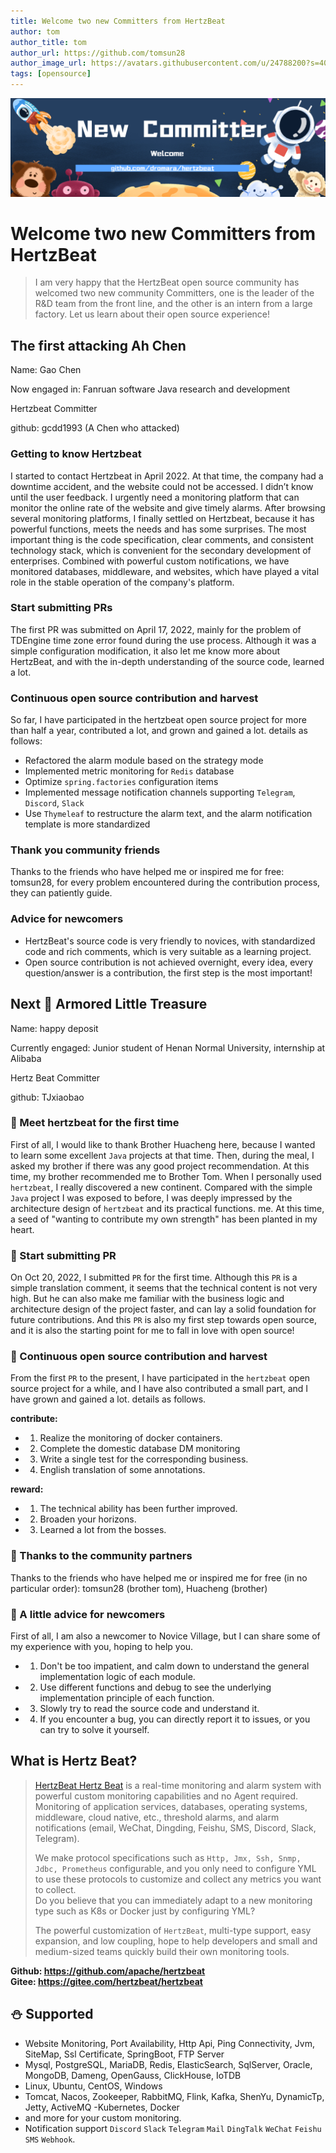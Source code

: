 ```yaml
---
title: Welcome two new Committers from HertzBeat   
author: tom  
author_title: tom   
author_url: https://github.com/tomsun28  
author_image_url: https://avatars.githubusercontent.com/u/24788200?s=400&v=4  
tags: [opensource]
---
```


![hertzBeat](/img/blog/new-committer.png)

# Welcome two new Committers from HertzBeat

> I am very happy that the HertzBeat open source community has welcomed two new community Committers, one is the leader of the R&D team from the front line, and the other is an intern from a large factory. Let us learn about their open source experience!

## The first attacking Ah Chen

Name: Gao Chen

Now engaged in: Fanruan software Java research and development

Hertzbeat Committer

github: gcdd1993 (A Chen who attacked)

### Getting to know Hertzbeat

I started to contact Hertzbeat in April 2022. At that time, the company had a downtime accident, and the website could not be accessed.
I didn’t know until the user feedback. I urgently need a monitoring platform that can monitor the online rate of the website and give timely alarms.
After browsing several monitoring platforms, I finally settled on Hertzbeat, because it has powerful functions, meets the needs and has some surprises.
The most important thing is the code specification, clear comments, and consistent technology stack, which is convenient for the secondary development of enterprises.
Combined with powerful custom notifications, we have monitored databases, middleware, and websites, which have played a vital role in the stable operation of the company's platform.

### Start submitting PRs

The first PR was submitted on April 17, 2022, mainly for the problem of TDEngine time zone error found during the use process. Although it was a simple configuration modification, it also let me know more about HertzBeat, and with the in-depth understanding of the source code, learned a lot.

### Continuous open source contribution and harvest

So far, I have participated in the hertzbeat open source project for more than half a year, contributed a lot, and grown and gained a lot. details as follows:

* Refactored the alarm module based on the strategy mode
* Implemented metric monitoring for `Redis` database
* Optimize `spring.factories` configuration items
* Implemented message notification channels supporting `Telegram`, `Discord`, `Slack`
* Use `Thymeleaf` to restructure the alarm text, and the alarm notification template is more standardized

### Thank you community friends

Thanks to the friends who have helped me or inspired me for free: tomsun28, for every problem encountered during the contribution process, they can patiently guide.

### Advice for newcomers

* HertzBeat's source code is very friendly to novices, with standardized code and rich comments, which is very suitable as a learning project.
* Open source contribution is not achieved overnight, every idea, every question/answer is a contribution, the first step is the most important!

## Next 🌻 Armored Little Treasure

Name: happy deposit

Currently engaged: Junior student of Henan Normal University, internship at Alibaba

Hertz Beat Committer

github: TJxiaobao

### 🌻 Meet hertzbeat for the first time

First of all, I would like to thank Brother Huacheng here, because I wanted to learn some excellent `Java` projects at that time. Then, during the meal, I asked my brother if there was any good project recommendation. At this time, my brother recommended me to Brother Tom. When I personally used `hertzbeat`, I really discovered a new continent. Compared with the simple `Java` project I was exposed to before, I was deeply impressed by the architecture design of `hertzbeat` and its practical functions. me. At this time, a seed of "wanting to contribute my own strength" has been planted in my heart.

### 🌻 Start submitting PR

On Oct 20, 2022, I submitted `PR` for the first time. Although this `PR` is a simple translation comment, it seems that the technical content is not very high.
But he can also make me familiar with the business logic and architecture design of the project faster, and can lay a solid foundation for future contributions.
And this `PR` is also my first step towards open source, and it is also the starting point for me to fall in love with open source!

### 🌻 Continuous open source contribution and harvest

From the first `PR` to the present, I have participated in the `hertzbeat` open source project for a while, and I have also contributed a small part, and I have grown and gained a lot. details as follows.

**contribute:**

- 1. Realize the monitoring of docker containers.
- 2. Complete the domestic database DM monitoring
- 3. Write a single test for the corresponding business.
- 4. English translation of some annotations.

**reward:**

- 1. The technical ability has been further improved.
- 2. Broaden your horizons.
- 3. Learned a lot from the bosses.

### 🌻 Thanks to the community partners

Thanks to the friends who have helped me or inspired me for free (in no particular order): tomsun28 (brother tom), Huacheng (brother)

### 🌻 A little advice for newcomers

First of all, I am also a newcomer to Novice Village, but I can share some of my experience with you, hoping to help you.

- 1. Don't be too impatient, and calm down to understand the general implementation logic of each module.
- 2. Use different functions and debug to see the underlying implementation principle of each function.
- 3. Slowly try to read the source code and understand it.
- 4. If you encounter a bug, you can directly report it to issues, or you can try to solve it yourself.

## What is Hertz Beat?

> [HertzBeat Hertz Beat](https://github.com/apache/hertzbeat) is a real-time monitoring and alarm system with powerful custom monitoring capabilities and no Agent required. Monitoring of application services, databases, operating systems, middleware, cloud native, etc., threshold alarms, and alarm notifications (email, WeChat, Dingding, Feishu, SMS, Discord, Slack, Telegram).
>
> We make protocol specifications such as `Http, Jmx, Ssh, Snmp, Jdbc, Prometheus` configurable, and you only need to configure YML to use these protocols to customize and collect any metrics you want to collect.  
> Do you believe that you can immediately adapt to a new monitoring type such as K8s or Docker just by configuring YML?
>
> The powerful customization of `HertzBeat`, multi-type support, easy expansion, and low coupling, hope to help developers and small and medium-sized teams quickly build their own monitoring tools.

**Github: https://github.com/apache/hertzbeat**    
**Gitee: https://gitee.com/hertzbeat/hertzbeat**

## ⛄ Supported

- Website Monitoring, Port Availability, Http Api, Ping Connectivity, Jvm, SiteMap, Ssl Certificate, SpringBoot, FTP Server
- Mysql, PostgreSQL, MariaDB, Redis, ElasticSearch, SqlServer, Oracle, MongoDB, Dameng, OpenGauss, ClickHouse, IoTDB
- Linux, Ubuntu, CentOS, Windows
- Tomcat, Nacos, Zookeeper, RabbitMQ, Flink, Kafka, ShenYu, DynamicTp, Jetty, ActiveMQ
  -Kubernetes, Docker
- and more for your custom monitoring.
- Notification support `Discord` `Slack` `Telegram` `Mail` `DingTalk` `WeChat` `Feishu` `SMS` `Webhook`.

